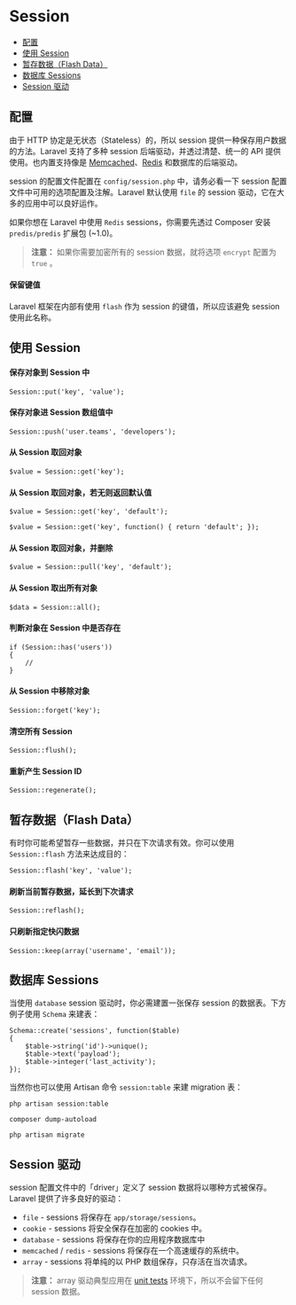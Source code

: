 # Session

- [配置](#configuration)
- [使用 Session](#session-usage)
- [暂存数据（Flash Data）](#flash-data)
- [数据库 Sessions](#database-sessions)
- [Session 驱动](#session-drivers)

<a name="configuration"></a>
## 配置

由于 HTTP 协定是无状态（Stateless）的，所以 session 提供一种保存用户数据的方法。Laravel 支持了多种 session 后端驱动，并透过清楚、统一的 API 提供使用。也内置支持像是 [Memcached](http://memcached.org)、[Redis](http://redis.io) 和数据库的后端驱动。

session 的配置文件配置在 `config/session.php` 中，请务必看一下 session 配置文件中可用的选项配置及注解。Laravel 默认使用 `file` 的 session 驱动，它在大多的应用中可以良好运作。

如果你想在 Laravel 中使用 `Redis` sessions，你需要先透过 Composer 安装 `predis/predis` 扩展包 (~1.0)。

> **注意：** 如果你需要加密所有的 session 数据，就将选项 `encrypt` 配置为 `true` 。

#### 保留键值

Laravel 框架在内部有使用 `flash` 作为 session 的键值，所以应该避免 session 使用此名称。

<a name="session-usage"></a>
## 使用 Session

#### 保存对象到 Session 中

	Session::put('key', 'value');

#### 保存对象进 Session 数组值中

	Session::push('user.teams', 'developers');

#### 从 Session 取回对象

	$value = Session::get('key');

#### 从 Session 取回对象，若无则返回默认值

	$value = Session::get('key', 'default');

	$value = Session::get('key', function() { return 'default'; });

#### 从 Session 取回对象，并删除

	$value = Session::pull('key', 'default');

#### 从 Session 取出所有对象

	$data = Session::all();

#### 判断对象在 Session 中是否存在

	if (Session::has('users'))
	{
		//
	}

#### 从 Session 中移除对象

	Session::forget('key');

#### 清空所有 Session

	Session::flush();

#### 重新产生 Session ID

	Session::regenerate();

<a name="flash-data"></a>
## 暂存数据（Flash Data）

有时你可能希望暂存一些数据，并只在下次请求有效。你可以使用 `Session::flash` 方法来达成目的：

	Session::flash('key', 'value');

#### 刷新当前暂存数据，延长到下次请求

	Session::reflash();

#### 只刷新指定快闪数据

	Session::keep(array('username', 'email'));

<a name="database-sessions"></a>
## 数据库 Sessions

当使用 `database` session 驱动时，你必需建置一张保存 session 的数据表。下方例子使用 `Schema` 来建表：

	Schema::create('sessions', function($table)
	{
		$table->string('id')->unique();
		$table->text('payload');
		$table->integer('last_activity');
	});

当然你也可以使用 Artisan 命令 `session:table` 来建 migration 表：

	php artisan session:table

	composer dump-autoload

	php artisan migrate

<a name="session-drivers"></a>
## Session 驱动

session 配置文件中的「driver」定义了 session 数据将以哪种方式被保存。Laravel 提供了许多良好的驱动：

- `file` - sessions 将保存在 `app/storage/sessions`。
- `cookie` - sessions 将安全保存在加密的 cookies 中。
- `database` - sessions 将保存在你的应用程序数据库中
- `memcached` / `redis` - sessions 将保存在一个高速缓存的系统中。
- `array` - sessions 将单纯的以 PHP 数组保存，只存活在当次请求。

> **注意：** array 驱动典型应用在 [unit tests](/docs/5.0/testing) 环境下，所以不会留下任何 session 数据。
